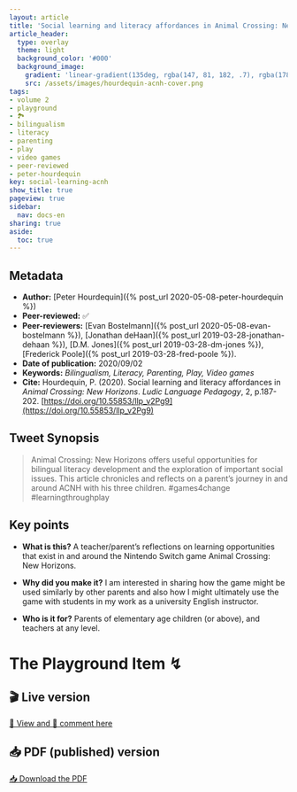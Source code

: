 ```yaml
---
layout: article
title: 'Social learning and literacy affordances in Animal Crossing: New Horizons'
article_header:
  type: overlay
  theme: light
  background_color: '#000'
  background_image:
    gradient: 'linear-gradient(135deg, rgba(147, 81, 182, .7), rgba(178, 236, 145, .7))'
    src: /assets/images/hourdequin-acnh-cover.png
tags:
- volume 2
- playground
- 🏞
- bilingualism
- literacy
- parenting
- play
- video games
- peer-reviewed
- peter-hourdequin
key: social-learning-acnh
show_title: true
pageview: true
sidebar:
  nav: docs-en
sharing: true
aside:
  toc: true
---
```


<!--more-->

<meta name="citation_title" content="Social learning and literacy affordances in Animal Crossing: New Horizons">
<meta name="citation_author" content="Hourdequin, Peter">
<meta name="citation_publication_date" content="2020/09/02">
<meta name="citation_journal_title" content="Ludic Language Pedagogy">
<meta name="citation_volume" content="2">
<meta name="citation_firstpage" content="187">
<meta name="citation_lastpage" content="202">
<meta name="citation_pdf_url" content="http://www.llpjournal.org/assets/publication-pdfs/hourdequin-social-learning-with-animal-crossing-new-horizons.pdf">

## Metadata

- **Author:** [Peter Hourdequin]({% post_url 2020-05-08-peter-hourdequin %})
- **Peer-reviewed:** ✅
- **Peer-reviewers:** [Evan Bostelmann]({% post_url 2020-05-08-evan-bostelmann %}), [Jonathan deHaan]({% post_url 2019-03-28-jonathan-dehaan %}), [D.M. Jones]({% post_url 2019-03-28-dm-jones %}), [Frederick Poole]({% post_url 2019-03-28-fred-poole %}).
- **Date of publication:** 2020/09/02
- **Keywords:** *Bilingualism, Literacy, Parenting, Play, Video games*
- **Cite:** Hourdequin, P. (2020). Social learning and literacy affordances in *Animal Crossing: New Horizons*. *Ludic Language Pedagogy*, 2, p.187-202. [https://doi.org/10.55853/llp_v2Pg9](https://doi.org/10.55853/llp_v2Pg9)

## Tweet Synopsis 

> Animal Crossing: New Horizons offers useful opportunities for bilingual literacy development and the exploration of important social issues. This article chronicles and reflects on a parent’s journey in and around ACNH with his three children. #games4change #learningthroughplay


## Key points

- **What is this?** A teacher/parent’s reflections on learning opportunities that exist in and around the Nintendo Switch game Animal Crossing: New Horizons.
  
- **Why did you make it?** I am interested in sharing how the game might be used similarly by other parents and also how I might ultimately use the game with students in my work as a university English instructor.

- **Who is it for?** Parents of elementary age children (or above), and teachers at any level.


# The Playground Item ↯

## 🎬 Live version

<a class="button button--success button--rounded button--lg" href="https://docs.google.com/document/d/1i9AgYy41RZvJcQLykaBQJ80k_fiRjtPVlJv9J8_5lyk/edit?usp=sharing">👀 View and 📝 comment here </a> 

## 📥 PDF (published) version

<a class="button button--action button--rounded button--lg" href="/assets/publication-pdfs/hourdequin-social-learning-with-animal-crossing-new-horizons.pdf"><i class="fas fa-file-download"></i> 📥 Download the PDF </a>
